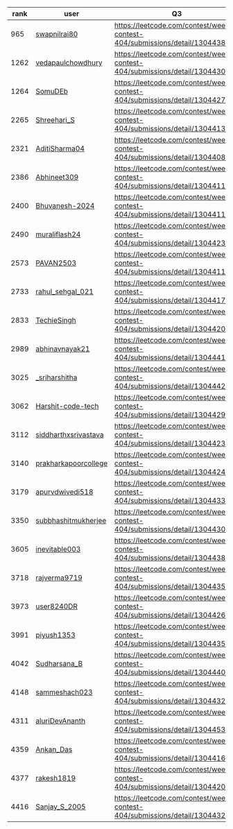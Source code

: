 | rank | user | Q3   |
| ---- | ---- | ---- |
| 965 | [swapnilrai80](https://leetcode.com/u/swapnilrai80) | https://leetcode.com/contest/weekly-contest-404/submissions/detail/1304438228 |
| 1262 | [vedapaulchowdhury](https://leetcode.com/u/vedapaulchowdhury) | https://leetcode.com/contest/weekly-contest-404/submissions/detail/1304430166 |
| 1264 | [SomuDEb](https://leetcode.com/u/SomuDEb) | https://leetcode.com/contest/weekly-contest-404/submissions/detail/1304427395 |
| 2265 | [Shreehari_S](https://leetcode.com/u/Shreehari_S) | https://leetcode.com/contest/weekly-contest-404/submissions/detail/1304413546 |
| 2321 | [AditiSharma04](https://leetcode.com/u/AditiSharma04) | https://leetcode.com/contest/weekly-contest-404/submissions/detail/1304408610 |
| 2386 | [Abhineet309](https://leetcode.com/u/Abhineet309) | https://leetcode.com/contest/weekly-contest-404/submissions/detail/1304411110 |
| 2400 | [Bhuvanesh-2024](https://leetcode.com/u/Bhuvanesh-2024) | https://leetcode.com/contest/weekly-contest-404/submissions/detail/1304411954 |
| 2490 | [muraliflash24](https://leetcode.com/u/muraliflash24) | https://leetcode.com/contest/weekly-contest-404/submissions/detail/1304423142 |
| 2573 | [PAVAN2503](https://leetcode.com/u/PAVAN2503) | https://leetcode.com/contest/weekly-contest-404/submissions/detail/1304411268 |
| 2733 | [rahul_sehgal_021](https://leetcode.com/u/rahul_sehgal_021) | https://leetcode.com/contest/weekly-contest-404/submissions/detail/1304417561 |
| 2833 | [TechieSingh](https://leetcode.com/u/TechieSingh) | https://leetcode.com/contest/weekly-contest-404/submissions/detail/1304420989 |
| 2989 | [abhinavnayak21](https://leetcode.com/u/abhinavnayak21) | https://leetcode.com/contest/weekly-contest-404/submissions/detail/1304441172 |
| 3025 | [_sriharshitha](https://leetcode.com/u/_sriharshitha) | https://leetcode.com/contest/weekly-contest-404/submissions/detail/1304442545 |
| 3062 | [Harshit-code-tech](https://leetcode.com/u/Harshit-code-tech) | https://leetcode.com/contest/weekly-contest-404/submissions/detail/1304429311 |
| 3112 | [siddharthxsrivastava](https://leetcode.com/u/siddharthxsrivastava) | https://leetcode.com/contest/weekly-contest-404/submissions/detail/1304423293 |
| 3140 | [prakharkapoorcollege](https://leetcode.com/u/prakharkapoorcollege) | https://leetcode.com/contest/weekly-contest-404/submissions/detail/1304424588 |
| 3179 | [apurvdwivedi518](https://leetcode.com/u/apurvdwivedi518) | https://leetcode.com/contest/weekly-contest-404/submissions/detail/1304433189 |
| 3350 | [subbhashitmukherjee](https://leetcode.com/u/subbhashitmukherjee) | https://leetcode.com/contest/weekly-contest-404/submissions/detail/1304430764 |
| 3605 | [inevitable003](https://leetcode.com/u/inevitable003) | https://leetcode.com/contest/weekly-contest-404/submissions/detail/1304438401 |
| 3718 | [rajverma9719](https://leetcode.com/u/rajverma9719) | https://leetcode.com/contest/weekly-contest-404/submissions/detail/1304435367 |
| 3973 | [user8240DR](https://leetcode.com/u/user8240DR) | https://leetcode.com/contest/weekly-contest-404/submissions/detail/1304426552 |
| 3991 | [piyush1353](https://leetcode.com/u/piyush1353) | https://leetcode.com/contest/weekly-contest-404/submissions/detail/1304435189 |
| 4042 | [Sudharsana_B](https://leetcode.com/u/Sudharsana_B) | https://leetcode.com/contest/weekly-contest-404/submissions/detail/1304440365 |
| 4148 | [sammeshach023](https://leetcode.com/u/sammeshach023) | https://leetcode.com/contest/weekly-contest-404/submissions/detail/1304432369 |
| 4311 | [aluriDevAnanth](https://leetcode.com/u/aluriDevAnanth) | https://leetcode.com/contest/weekly-contest-404/submissions/detail/1304453603 |
| 4359 | [Ankan_Das](https://leetcode.com/u/Ankan_Das) | https://leetcode.com/contest/weekly-contest-404/submissions/detail/1304416582 |
| 4377 | [rakesh1819](https://leetcode.com/u/rakesh1819) | https://leetcode.com/contest/weekly-contest-404/submissions/detail/1304420427 |
| 4416 | [Sanjay_S_2005](https://leetcode.com/u/Sanjay_S_2005) | https://leetcode.com/contest/weekly-contest-404/submissions/detail/1304432749 |
